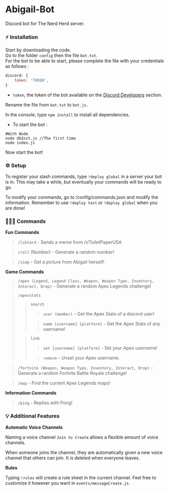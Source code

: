 # Abigail-Bot
Discord bot for The Nerd Herd server.

### ⚡ Installation

Start by downloading the code.<br>
Go to the folder `config` then the file `bot.txt`.<br>
For the bot to be able to start, please complete the file with your credentials as follows :

```js
discord: {
    token: 'TOKEN',
}
```

- `token`, the token of the bot available on the [Discord Developers](https://discordapp.com/developers/applications) section.

Rename the file from `bot.txt` to `bot.js.`

In the console, type `npm install` to install all dependencies.

- To start the bot :
```
#With Node
node dbInit.js //The first time
node index.js
```

Now start the bot!

### ⚙️ Setup

To register your slash commands, type `!deploy global` in a server your bot is in.
This may take a while, but eventually your commands will be ready to go.

To modify your commands, go to /config/commands.json and modify the information. Remember to use `!deploy test` or `!deploy global` when you are done!

### 👩🏻‍💻 Commands

**Fun Commands**
> `/libtard` - Sends a meme from /r/ToiletPaperUSA

> `/roll` (Number) - Generate a random number!

> `/simp` - Get a picture from Abigail herself!

**Game Commands**
> `/apex (Legend, Legend Class, Weapon, Weapon Type, Inventory, Interact, Drop)` - Generate a random Apex Legends challenge!

> `/apexstats`
> > `search`
> > > `user (member)` - Get the Apex Stats of a discord user!
> > 
> > > `name [username] [platform]` - Get the Apex Stats of any username!
>
> > `link`
> > > `set [username] [platform]` - Set your Apex username!
> >
> > > `remove` - Unset your Apex username.

> `/fortnite (Weapon, Weapon Type, Inventory, Interact, Drop)` - Generate a random Fortnite Battle Royale challenge!

> `/map` - Find the current Apex Legends maps!

**Information Commands**
> `/ping` - Replies with Pong!

### 💡 Additional Features

**Automatic Voice Channels**

Naming a voice channel `Join to Create` allows a flexible amount of voice channels.

When someone joins the channel, they are automatically given a new voice channel that others can join. It is deleted when everyone leaves.

**Rules**

Typing `!rules` will create a rule sheet in the current channel. Feel free to customize it however you want in `events/messageCreate.js`.
